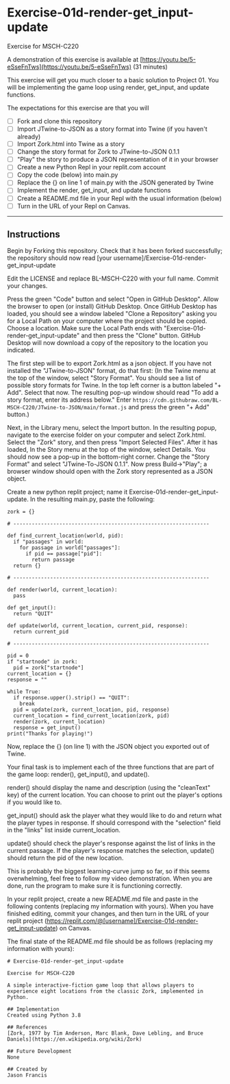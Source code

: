 # Exercise-01d-render-get_input-update

Exercise for MSCH-C220

A demonstration of this exercise is available at [https://youtu.be/5-eSseFnTws](https://youtu.be/5-eSseFnTws) (31 minutes)

This exercise will get you much closer to a basic solution to Project 01. You will be implementing the game loop using render, get_input, and update functions.

The expectations for this exercise are that you will

 - [ ] Fork and clone this repository
 - [ ] Import JTwine-to-JSON as a story format into Twine (if you haven't already)
 - [ ] Import Zork.html into Twine as a story
 - [ ] Change the story format for Zork to JTwine-to-JSON 0.1.1
 - [ ] "Play" the story to produce a JSON representation of it in your browser
 - [ ] Create a new Python Repl in your replit.com account
 - [ ] Copy the code (below) into main.py
 - [ ] Replace the {} on line 1 of main.py with the JSON generated by Twine
 - [ ] Implement the render, get_input, and update functions
 - [ ] Create a README.md file in your Repl with the usual information (below)
 - [ ] Turn in the URL of your Repl on Canvas.

---

## Instructions

Begin by Forking this repository. Check that it has been forked successfully; the repository should now read [your username]/Exercise-01d-render-get_input-update

Edit the LICENSE and replace BL-MSCH-C220 with your full name. Commit your changes.

Press the green "Code" button and select "Open in GitHub Desktop". Allow the browser to open (or install) GitHub Desktop. Once GitHub Desktop has loaded, you should see a window labeled "Clone a Repository" asking you for a Local Path on your computer where the project should be copied. Choose a location. Make sure the Local Path ends with "Exercise-01d-render-get_input-update" and then press the "Clone" button. GitHub Desktop will now download a copy of the repository to the location you indicated.

The first step will be to export Zork.html as a json object. If you have not installed the "JTwine-to-JSON" format, do that first: (In the Twine menu at the top of the window, select "Story Format". You should see a list of possible story formats for Twine. In the top left corner is a button labeled "+ Add". Select that now. The resulting pop-up window should read "To add a story format, enter its address below." Enter `https://cdn.githubraw.com/BL-MSCH-C220/JTwine-to-JSON/main/format.js` and press the green "+ Add" button.)

Next, in the Library menu, select the Import button. In the resulting popup, navigate to the exercise folder on your computer and select Zork.html. Select the "Zork" story, and then press "Import Selected Files". After it has loaded, In the Story menu at the top of the window, select Details. You should now see a pop-up in the bottom-right corner. Change the "Story Format" and select "JTwine-To-JSON 0.1.1". Now press Build->"Play"; a browser window should open with the Zork story represented as a JSON object. 

Create a new python replit project; name it Exercise-01d-render-get_input-update. In the resulting main.py, paste the following:
```
zork = {}

# ----------------------------------------------------------------

def find_current_location(world, pid):
  if "passages" in world:
    for passage in world["passages"]:
      if pid == passage["pid"]:
        return passage
  return {}

# ----------------------------------------------------------------

def render(world, current_location):
  pass

def get_input():
  return "QUIT"

def update(world, current_location, current_pid, response):
  return current_pid

# ----------------------------------------------------------------

pid = 0
if "startnode" in zork:
  pid = zork["startnode"]
current_location = {}
response = ""

while True:
  if response.upper().strip() == "QUIT":
    break
  pid = update(zork, current_location, pid, response)
  current_location = find_current_location(zork, pid)
  render(zork, current_location)
  response = get_input()
print("Thanks for playing!")
```

Now, replace the {} (on line 1) with the JSON object you exported out of Twine.

Your final task is to implement each of the three functions that are part of the game loop: render(), get_input(), and update().

render() should display the name and description (using the "cleanText" key) of the current location. You can choose to print out the player's options if you would like to.

get_input() should ask the player what they would like to do and return what the player types in response. If should correspond with the "selection" field in the "links" list inside current_location.

update() should check the player's response against the list of links in the current passage. If the player's response matches the selection, update() should return the pid of the new location.

This is probably the biggest learning-curve jump so far, so if this seems overwhelming, feel free to follow my video demonstration. When you are done, run the program to make sure it is functioning correctly.

In your replit project, create a new README.md file and paste in the following contents (replacing my information with yours). When you have finished editing, commit your changes, and then turn in the URL of your replit project (https://replit.com/@[username]/Exercise-01d-render-get_input-update) on Canvas.

The final state of the README.md file should be as follows (replacing my information with yours):
```
# Exercise-01d-render-get_input-update

Exercise for MSCH-C220

A simple interactive-fiction game loop that allows players to experience eight locations from the classic Zork, implemented in Python.

## Implementation
Created using Python 3.8

## References
[Zork, 1977 by Tim Anderson, Marc Blank, Dave Lebling, and Bruce Daniels](https://en.wikipedia.org/wiki/Zork)

## Future Development
None

## Created by
Jason Francis
```
